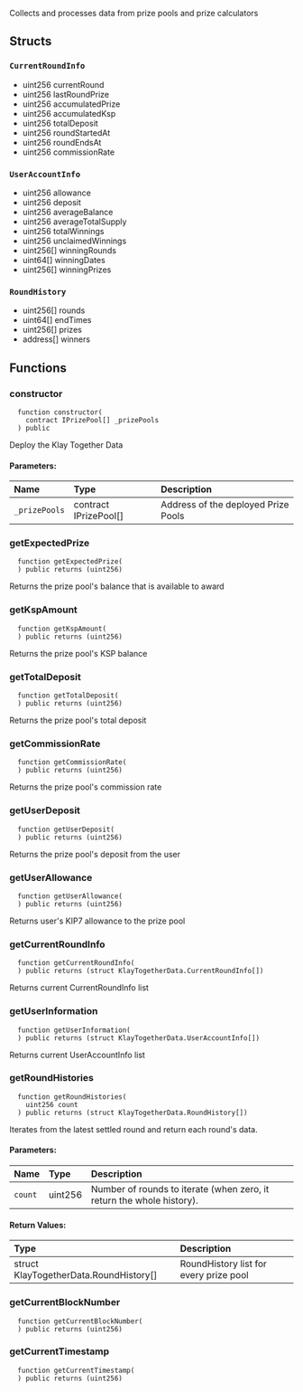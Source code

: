 Collects and processes data from prize pools and prize calculators


## Structs
### `CurrentRoundInfo`
  - uint256 currentRound
  - uint256 lastRoundPrize
  - uint256 accumulatedPrize
  - uint256 accumulatedKsp
  - uint256 totalDeposit
  - uint256 roundStartedAt
  - uint256 roundEndsAt
  - uint256 commissionRate
### `UserAccountInfo`
  - uint256 allowance
  - uint256 deposit
  - uint256 averageBalance
  - uint256 averageTotalSupply
  - uint256 totalWinnings
  - uint256 unclaimedWinnings
  - uint256[] winningRounds
  - uint64[] winningDates
  - uint256[] winningPrizes
### `RoundHistory`
  - uint256[] rounds
  - uint64[] endTimes
  - uint256[] prizes
  - address[] winners


## Functions
### constructor
```solidity
  function constructor(
    contract IPrizePool[] _prizePools
  ) public
```
Deploy the Klay Together Data


#### Parameters:
| Name | Type | Description                                                          |
| :--- | :--- | :------------------------------------------------------------------- |
|`_prizePools` | contract IPrizePool[] | Address of the deployed Prize Pools

### getExpectedPrize
```solidity
  function getExpectedPrize(
  ) public returns (uint256)
```

Returns the prize pool's balance that is available to award


### getKspAmount
```solidity
  function getKspAmount(
  ) public returns (uint256)
```

Returns the prize pool's KSP balance


### getTotalDeposit
```solidity
  function getTotalDeposit(
  ) public returns (uint256)
```

Returns the prize pool's total deposit


### getCommissionRate
```solidity
  function getCommissionRate(
  ) public returns (uint256)
```

Returns the prize pool's commission rate


### getUserDeposit
```solidity
  function getUserDeposit(
  ) public returns (uint256)
```

Returns the prize pool's deposit from the user


### getUserAllowance
```solidity
  function getUserAllowance(
  ) public returns (uint256)
```

Returns user's KIP7 allowance to the prize pool


### getCurrentRoundInfo
```solidity
  function getCurrentRoundInfo(
  ) public returns (struct KlayTogetherData.CurrentRoundInfo[])
```

Returns current CurrentRoundInfo list


### getUserInformation
```solidity
  function getUserInformation(
  ) public returns (struct KlayTogetherData.UserAccountInfo[])
```

Returns current UserAccountInfo list


### getRoundHistories
```solidity
  function getRoundHistories(
    uint256 count
  ) public returns (struct KlayTogetherData.RoundHistory[])
```
Iterates from the latest settled round and return each round's data.


#### Parameters:
| Name | Type | Description                                                          |
| :--- | :--- | :------------------------------------------------------------------- |
|`count` | uint256 | Number of rounds to iterate (when zero, it return the whole history).

#### Return Values:
| Type          | Description                                                                  |
| :------------ | :--------------------------------------------------------------------------- |
| struct KlayTogetherData.RoundHistory[] | RoundHistory list for every prize pool
### getCurrentBlockNumber
```solidity
  function getCurrentBlockNumber(
  ) public returns (uint256)
```




### getCurrentTimestamp
```solidity
  function getCurrentTimestamp(
  ) public returns (uint256)
```




